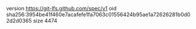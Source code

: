 version https://git-lfs.github.com/spec/v1
oid sha256:3954be41f460e7acafefe1fa7063c01556424b95ae1a72626281b0d02d2d0365
size 4474
